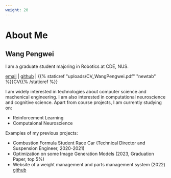 ```yaml
---
weight: 20
---
```

# About Me
## Wang Pengwei
I am a graduate student majoring in Robotics at CDE, NUS.

[email](mailto:wang_pengwei@u.nus.edu) | [github](https://github.com/penway/) | {{% staticref "uploads/CV_WangPengwei.pdf" "newtab" %}}CV{{% /staticref %}}

I am widely interested in technologies about computer science and machenical engineering. I am also interested in computational neuroscience and cognitive science.
Apart from course projects, I am currently studying on:
- Reinforcement Learning
- Computaional Neuroscience

Examples of my previous projects:
- Combustion Formula Student Race Car (Technical Director and Suspension Engineer, 2020-2021)
- Optimization on some Image Generation Models (2023, Graduation Paper, top 5%)
- Website of a weight management and parts management system (2022) 
  [github](https://github.com/penway/WDC)
